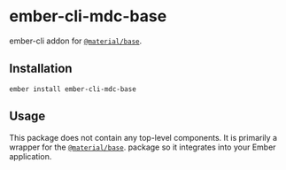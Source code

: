 ember-cli-mdc-base
======================

ember-cli addon for [`@material/base`](https://github.com/material-components/material-components-web/tree/master/packages/mdc-base).

Installation
------------

    ember install ember-cli-mdc-base

Usage
------

This package does not contain any top-level components. It is primarily a wrapper
for the [`@material/base`](https://github.com/material-components/material-components-web/tree/master/packages/mdc-base).
package so it integrates into your Ember application.
